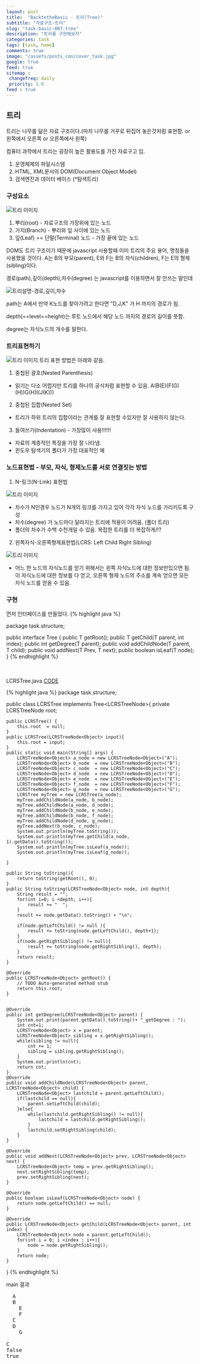 ```yaml
---
layout: post
title:  "BacktotheBasic - 트리(Tree)"
subtitle: "자료구조-트리"
slug: "task-basic-007-tree"
description: "트리를 구현해보자"
categories: task
tags: [task, home]
comments: true
image: "/assets/posts_con/cover_task.jpg"
google: true
feed: true
sitemap :
 changefreq: daily
 priority: 1.0
feed : true
---
```

 ## 트리

트리는 나무를 닮은 자료 구조이다.(마치 나무를 거꾸로 뒤집어 놓은것처럼 표현함. or 왼쪽에서 오른쪽 or 오른쪽에서 왼쪽)

컴퓨터 과학에서 트리는 굉장히 높은 활용도를 가진 자료구고 임.
1. 운영체제의 파일시스템
2. HTML, XML문서의 DOM(Document Object Model)
3. 검색엔진과 데이터 베이스 (*탐색트리)

### 구성요소
![트리 이미지](/assets/posts_con/tree/tree.png)

1. 뿌리(root) - 자료구조의 가장위에 있는 노드
2. 가지(Branch) - 뿌리와 잎 사이에 있는 노드
3. 잎(Leaf) == 단말(Terminal) 노드 - 가장 끝에 있는 노드

DOM도 트리 구조이기 때문에 javascript 사용할때 이미 트리의 주요 용어, 명칭들을 사용했을 것이다.
A는 B의 부모(parent), E와 F는 B의 자식(children),  F는 E의 형제(sibling)이다.

경로(path),깊이(depth),차수(degree) 는 javascript를 이용하면서 잘 안쓰는 말인데

![트리설명-경로,깊이,차수](/assets/posts_con/tree/tree_01.png)

path는 A에서 만약  K노드를 찾아가려고 한다면
"D,J,K" 가 H 까지의 경로가 됨.

depth(==level==height)는 루트 노드에서 해당 노드 까지의 경로의 길이를 뜻함.

degree는 자식노드의 개수를 말한다.

### 트리표현하기
![트리 이미지](/assets/posts_con/tree/tree.png)
트리 표현 방법은 아래와 같음.
1. 중첩된 괄호(Nested Parenthesis)
  - 읽기는 다소 어렵지만 트리를 하나의 공식처럼 표현할 수 있음.
  A(B(E)(F(G)(H))G(H)I(J(K)))

2. 중첩된 집합(Nested Set)
  - 트리가 하위 트리의 집합이라는 관계를 잘 표현할 수있지만 잘 사용하지 않는다.

3. 들여쓰기(Indentation) - 가장많이 사용!!!!!!
  - 자료의 계층적인 특징을 가장 잘 나타냄.
  - 윈도우 탐색기의 폴더가 가장 대표적인 예

### 노드표현법 - 부모, 자식, 형제노드를 서로 연결짓는 방법

1. N-링크(N-Link) 표현법

![트리 이미지](/assets/posts_con/tree/n-link.jpg)

- 차수가 N인경우 노드가 N개의 링크를 가지고 있어 각각 자식 노드를 가리키도록 구성
- 차수(degree) 가 노드마다 달라지는 트리에 적용이 어려움. (폴더 트리)
- 폴더의 차수가 수백 수천개일 수 있음. 복잡한 트리를 더 복잡하게/!?

2. 왼쪽자식-오른쪽형제표현법(LCRS: Left Child Right Sibling)

![트리 이미지](/assets/posts_con/tree/lcrs.jpg)

- 어느 한 노드의 자식노드를 얻기 위해서는 왼쪽 자식노드에 대한 정보만있으면 됨.
이 자식노드에 대한 정보를 다 얻고, 오른쪽 형제 노드의 주소를 계속 얻으면 모든 자식 노드를 얻을 수 있음.

### 구현

먼저 인터페이스를 만들었다.
{% highlight java %}

 package task.structure;

public interface Tree<T> {
  public T getRoot();
	public T getChild(T parent, int index);
	public int getDegree(T parent);
	public void addChildNode(T parent, T child);
	public void addNext(T Prev, T next);
	public boolean isLeaf(T node);
}
{% endhighlight %}


<br><br>
LCRSTree.java
<a class="btn btn-code" data-toggle="collapse" href="#tree">CODE</a>
<div class="collapse_wrapper">
<div class="collapse" id="tree">
<div class="card">
{% highlight java %}
package task.structure;

public class LCRSTree implements Tree<LCRSTreeNode<Object>>{
	private LCRSTreeNode<Object> root;

	public LCRSTree() {
		this.root  = null;
	}
	public LCRSTree(LCRSTreeNode<Object> input){
		this.root = input;
	}
	public static void main(String[] args) {
		LCRSTreeNode<Object> a_node = new LCRSTreeNode<Object>("A");
		LCRSTreeNode<Object> b_node  = new LCRSTreeNode<Object>("B");
		LCRSTreeNode<Object> c_node  = new LCRSTreeNode<Object>("C");
		LCRSTreeNode<Object> d_node  = new LCRSTreeNode<Object>("D");
		LCRSTreeNode<Object> e_node  = new LCRSTreeNode<Object>("E");
		LCRSTreeNode<Object> f_node  = new LCRSTreeNode<Object>("F");
		LCRSTreeNode<Object> g_node  = new LCRSTreeNode<Object>("G");
		LCRSTree myTree = new LCRSTree(a_node);
		myTree.addChildNode(a_node, b_node);
		myTree.addChildNode(a_node, d_node);
		myTree.addChildNode(b_node, e_node);
		myTree.addChildNode(b_node, f_node);
		myTree.addChildNode(d_node, g_node);
		myTree.addNext(b_node, c_node);
		System.out.println(myTree.toString());
		System.out.println(myTree.getChild(a_node, 1).getData().toString());
		System.out.println(myTree.isLeaf(a_node));
		System.out.println(myTree.isLeaf(g_node));

	}

	public String toString(){
		return toString(getRoot(), 0);
	}
	public String toString(LCRSTreeNode<Object> node, int depth){
		String result = "";
		for(int i=0; i <depth; i++){
			result += "  ";
		}
		result += node.getData().toString() + "\n";

		if(node.getLeftChild() != null ){
			result += toString(node.getLeftChild(), depth+1);
		}
		if(node.getRightSibling() != null){
			result += toString(node.getRightSibling(), depth);
		}
		return result;
	}

	@Override
	public LCRSTreeNode<Object> getRoot() {
		// TODO Auto-generated method stub
		return this.root;
	}


	@Override
	public int getDegree(LCRSTreeNode<Object> parent) {
		System.out.print(parent.getData().toString()+ "_getDegree : ");
		int cnt=1;
		LCRSTreeNode<Object> x = parent;
		LCRSTreeNode<Object> sibling = x.getRightSibling();
		while(sibling != null){
			cnt += 1;
			sibling = sibling.getRightSibling();
		}
		System.out.println(cnt);
		return cnt;
	}
	@Override
	public void addChildNode(LCRSTreeNode<Object> parent, LCRSTreeNode<Object> child) {
		LCRSTreeNode<Object> lastchild = parent.getLeftChild();
		if(lastchild == null){
			parent.setLeftChild(child);
		}else{
			while(lastchild.getRightSibling() != null){
				lastchild = lastchild.getRightSibling();
			}
			lastchild.setRightSibling(child);
		}
	}

	@Override
	public void addNext(LCRSTreeNode<Object> prev, LCRSTreeNode<Object> next) {
		LCRSTreeNode<Object> temp = prev.getRightSibling();
		next.setRightSibling(temp);
		prev.setRightSibling(next);
	}

	@Override
	public boolean isLeaf(LCRSTreeNode<Object> node) {
		return node.getLeftChild() == null;
	}

	@Override
	public LCRSTreeNode<Object> getChild(LCRSTreeNode<Object> parent, int index) {
		LCRSTreeNode<Object> node = parent.getLeftChild();
		for(int i = 0; i <index ; i++){
			node = node.getRightSibling();
		}
		return node;
	}

}
{% endhighlight %}
</div>
</div>
</div>


main 결과

<pre>
  A
  B
    E
    F
  C
  D
    G

C
false
true
</pre>
